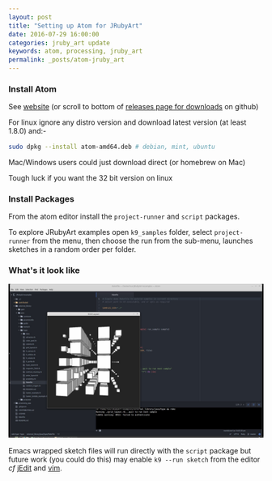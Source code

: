 ```yaml
---
layout: post
title: "Setting up Atom for JRubyArt"
date: 2016-07-29 16:00:00
categories: jruby_art update
keywords: atom, processing, jruby_art 
permalink: _posts/atom-jruby_art
---
```


### Install Atom ###

See [website][atom] (or scroll to bottom of [releases page for downloads][releases] on github)

For linux ignore any distro version and download latest version (at least 1.8.0) and:-

```bash
sudo dpkg --install atom-amd64.deb # debian, mint, ubuntu
```

Mac/Windows users could just download direct (or homebrew on Mac)

Tough luck if you want the 32 bit version on linux

### Install Packages ###

From the atom editor install the `project-runner` and `script` packages.

To explore JRubyArt examples open `k9_samples` folder, select `project-runner` from the menu, then choose the run from the sub-menu, launches sketches in a random order per folder.

### What's it look like ###

<img src="/assets/rakefile.png" />

Emacs wrapped sketch files will run directly with the `script` package but future work (you could do this) may enable `k9 --run sketch` from the editor _cf_ [jEdit][jedit] and [vim][vim].

[atom]:https://atom.io/
[releases]:https://github.com/atom/atom/releases/tag/v1.9.0
[jedit]:https://ruby-processing.github.io/JRubyArt/editors
[vim]:https://ruby-processing.github.io/JRubyArt/editors